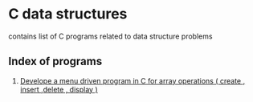 # C data structures

contains list of C programs related to data structure problems

## Index of programs

1. [Develope a menu driven program in C for array operations ( create , insert ,delete , display )](https://github.com/Subrahmanya-Mayya/C-data-structures/blob/master/arrayOperations.c#L1)